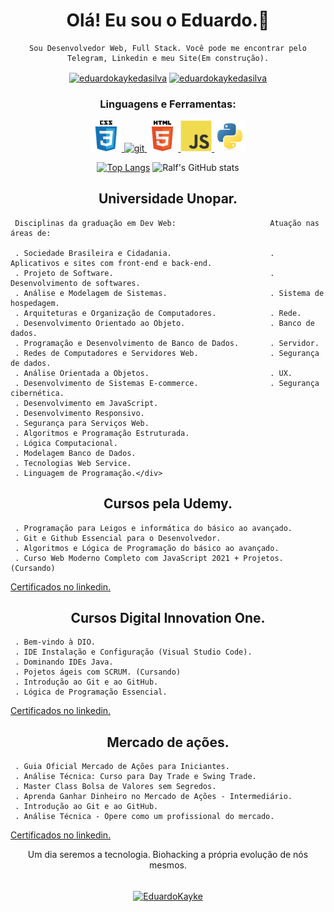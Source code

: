 <h1 align="center">Olá! Eu sou o Eduardo.👋</h1>
<div align="center">

    Sou Desenvolvedor Web, Full Stack. Você pode me encontrar pelo Telegram, Linkedin e meu Site(Em construção).
 
<a href="https://web.telegram.org/z/#-1582796052" target="blank"><img align="center" src="https://cdn-icons-png.flaticon.com/512/4053/4053303.png" alt="eduardokaykedasilva" height="50" width="50" /></a> <a href="https://linkedin.com/in/eduardokaykedasilva" target="blank"><img align="center" src="https://cdn-icons-png.flaticon.com/512/3767/3767329.png" alt="eduardokaykedasilva" height="50" width="50" /></a>
</p>

<h3 align="center">Linguagens e Ferramentas:</h3>
<p align="center">
<a href="https://www.w3schools.com/css/" target="_blank"> <img src="https://raw.githubusercontent.com/devicons/devicon/master/icons/css3/css3-original-wordmark.svg" alt="css3" width="50" height="50"/> <a href="https://git-scm.com/" target="_blank"> <img src="https://www.vectorlogo.zone/logos/git-scm/git-scm-icon.svg" alt="git" width="50" height="50"/> <a href="https://www.w3.org/html/" target="_blank"> <img src="https://raw.githubusercontent.com/devicons/devicon/master/icons/html5/html5-original-wordmark.svg" alt="html5" width="50" height="50"/> <a href="https://developer.mozilla.org/en-US/docs/Web/JavaScript" target="_blank"> <img src="https://raw.githubusercontent.com/devicons/devicon/master/icons/javascript/javascript-original.svg" alt="javascript" width="50" height="50"/> <a href="https://www.python.org" target="_blank"> <img src="https://raw.githubusercontent.com/devicons/devicon/master/icons/python/python-original.svg" alt="python" width="50" height="50"/>
<p/>
    
[![Top Langs](https://github-readme-stats.vercel.app/api/top-langs/?username=EduardoKayke&layout=compact&theme=tokyonight)](https://github.com/EduardoKayke/github-readme-stats)
![Ralf's GitHub stats](https://github-readme-stats.vercel.app/api?username=eduardokayke&show_icons=true&theme=tokyonight)

    

<h2 align="center">Universidade Unopar.</h2>
<div align="left">


     Disciplinas da graduação em Dev Web:                     Atuação nas áreas de: 

     . Sociedade Brasileira e Cidadania.                      . Aplicativos e sites com front-end e back-end.  
     . Projeto de Software.                                   . Desenvolvimento de softwares.   
     . Análise e Modelagem de Sistemas.                       . Sistema de hospedagem. 
     . Arquiteturas e Organização de Computadores.            . Rede.
     . Desenvolvimento Orientado ao Objeto.                   . Banco de dados.
     . Programação e Desenvolvimento de Banco de Dados.       . Servidor. 
     . Redes de Computadores e Servidores Web.                . Segurança de dados.  
     . Análise Orientada a Objetos.                           . UX. 
     . Desenvolvimento de Sistemas E-commerce.                . Segurança cibernética.  
     . Desenvolvimento em JavaScript.                      
     . Desenvolvimento Responsivo. 
     . Segurança para Serviços Web.  
     . Algoritmos e Programação Estruturada.  
     . Lógica Computacional.
     . Modelagem Banco de Dados.
     . Tecnologias Web Service.
     . Linguagem de Programação.</div>
    

<h2 align="center">Cursos pela Udemy.</h2>
<div align="left">


     . Programação para Leigos e informática do básico ao avançado.  
     . Git e Github Essencial para o Desenvolvedor.
     . Algoritmos e Lógica de Programação do básico ao avançado.
     . Curso Web Moderno Completo com JavaScript 2021 + Projetos. (Cursando)
     
[Certificados no linkedin.](https://www.linkedin.com/in/eduardokaykedasilva/)</div>

<h2 align="center">Cursos Digital Innovation One.</h2>
<div align="left">


     . Bem-vindo à DIO.  
     . IDE Instalação e Configuração (Visual Studio Code).
     . Dominando IDEs Java.
     . Pojetos ágeis com SCRUM. (Cursando)
     . Introdução ao Git e ao GitHub.
     . Lógica de Programação Essencial.
     
[Certificados no linkedin.](https://www.linkedin.com/in/eduardokaykedasilva/)</div>

<h2 align="center">Mercado de ações.</h2>
<div align="left">


     . Guia Oficial Mercado de Ações para Iniciantes. 
     . Análise Técnica: Curso para Day Trade e Swing Trade.
     . Master Class Bolsa de Valores sem Segredos.
     . Aprenda Ganhar Dinheiro no Mercado de Ações - Intermediário.
     . Introdução ao Git e ao GitHub.
     . Análise Técnica - Opere como um profissional do mercado.
     
[Certificados no linkedin.](https://www.linkedin.com/in/eduardokaykedasilva/)</div>

<div align="center">
Um dia seremos a tecnologia. Biohacking a própria evolução de nós mesmos.<br><br>

<p><a href="https://www.buymeacoffee.com/EduardoKayke"> <img align="center" src="https://cdn.buymeacoffee.com/buttons/v2/default-yellow.png" height="50" width="210" alt="EduardoKayke" /></a></p><br><br>
